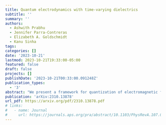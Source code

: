 ```yaml
---
title: Quantum electrodynamics with time-varying dielectrics
subtitle: ''
summary: ''
authors:
  - Ashwith Prabhu
  - Jennifer Parra-Contreras
  - Elizabeth A. Goldschmidt
  - Kanu Sinha
tags:
categories: []
date: '2023-10-21'
lastmod: 2023-10-21T19:33:00-05:00
featured: false
draft: false
projects: []
publishDate: '2023-10-21T00:33:00.091248Z'
publication_types:
  - '3'
abstract: "We present a framework for quantization of electromagnetic field in the presence of dielectric media with time-varying optical properties. Considering a microscopic model for the dielectric as a collection of matter fields interacting with the electromagnetic environment, we allow for the possibility of dynamically varying light-matter coupling. We obtain the normal modes of the coupled light-matter degrees of freedom, showing that the corresponding creation and annihilation operators obey equal-time canonical commutation relations. We show that these normal modes can consequently couple to quantum emitters in the vicinity of dynamic dielectric media, and the resulting radiative properties of atoms are thus obtained. Our results are pertinent to time-varying boundary conditions realizable across a wide range of state-of-the-art physical platforms and timescales."
publication: 'arXiv:2310.13878'
url_pdf: https://arxiv.org/pdf/2310.13878.pdf
# links:
#   - name: Journal
#     url: https://journals.aps.org/pra/abstract/10.1103/PhysRevA.107.012209
---
```

